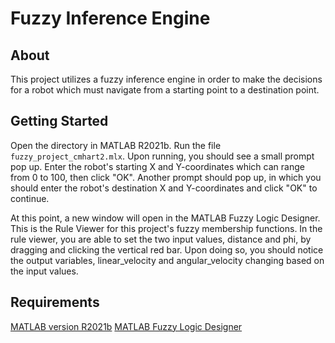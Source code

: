 Fuzzy Inference Engine
==


About
---

This project utilizes a fuzzy inference engine in order to make the decisions for a robot which must navigate from a starting point to a destination point.

Getting Started
----

Open the directory in MATLAB R2021b. Run the file `fuzzy_project_cmhart2.mlx`. Upon running, you should see a small prompt pop up. Enter the robot's starting X and Y-coordinates which can range from 0 to 100, then click "OK". Another prompt should pop up, in which you should enter the robot's destination X and Y-coordinates and click "OK" to continue.

At this point, a new window will open in the MATLAB Fuzzy Logic Designer. This is the Rule Viewer for this project\'s fuzzy membership functions. In the rule viewer, you are able to set the two input values, distance and phi, by dragging and clicking the vertical red bar. Upon doing so, you should notice the output variables, linear_velocity and angular_velocity changing based on the input values.

Requirements
----

[MATLAB version R2021b](https://www.mathworks.com/products/new_products/latest_features.html)
[MATLAB Fuzzy Logic Designer](https://www.mathworks.com/help/fuzzy/fuzzylogicdesigner-app.html#:~:text=The%20Fuzzy%20Logic%20Designer%20app%20lets%20you%20design%20and%20test,remove%20input%20and%20output%20variables.)
